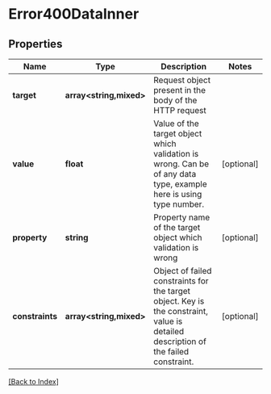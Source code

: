 # Error400DataInner

## Properties

Name | Type | Description | Notes
------------ | ------------- | ------------- | -------------
**target** | **array<string,mixed>** | Request object present in the body of the HTTP request |
**value** | **float** | Value of the target object which validation is wrong. Can be of any data type, example here is using type number. | [optional]
**property** | **string** | Property name of the target object which validation is wrong | [optional]
**constraints** | **array<string,mixed>** | Object of failed constraints for the target object. Key is the constraint, value is detailed description of the failed constraint. | [optional]

[[Back to Index]](../index.md)

